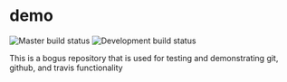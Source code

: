 # demo
![Master build status](https://github.com/layer-zero/demo/actions/workflows/python-ci-cd.yml/badge.svg?branch=master)
![Development build status](https://github.com/layer-zero/demo/actions/workflows/python-ci-cd.yml/badge.svg?branch=development)

This is a bogus repository that is used for testing and demonstrating git, github, and travis functionality
